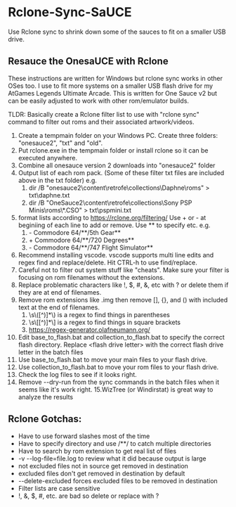 # Rclone-Sync-SaUCE
Use Rclone sync to shrink down some of the sauces to fit on a smaller USB drive.

## Resauce the OnesaUCE with Rclone
These instructions are written for Windows but rclone sync works in other OSes too. I use to fit more systems on a smaller USB flash drive for my AtGames Legends Ultimate Arcade. This is written for One Sauce v2 but can be easily adjusted to work with other rom/emulator builds.

TLDR: Basically create a Rclone filter list to use with "rclone sync" command to filter out roms and their associated artwork/videos.

1. Create a tempmain folder on your Windows PC. Create three folders: "onesauce2", "txt" and "old".
2. Put rclone.exe in the tempmain folder or install rclone so it can be executed anywhere.
3. Combine all onesauce version 2 downloads into "onesauce2" folder
4. Output list of each rom pack. (Some of these filter txt files are included above in the txt folder) e.g.
	1. dir /B "onesauce2\content\retrofe\collections\Daphne\roms" > txt\daphne.txt
	2. dir /B "OneSauce2\content\retrofe\collections\Sony PSP Minis\roms\\*.CSO" > txt\pspmini.txt
5. format lists according to https://rclone.org/filtering/ Use + or - at beginiing of each line to add or remove. Use **  to specify etc. e.g.
	1. \- Commodore 64/\*\*/5th Gear**
	2. \+ Commodore 64/\*\*/720 Degrees**
	3. \- Commodore 64/\*\*/747 Flight Simulator**
6. Recommend installing vscode. vscode supports multi line edits and regex find and replace/delete. Hit CTRL-h to use find/replace.
7. Careful not to filter out system stuff like "cheats". Make sure your filter is focusing on rom filenames without the extensions.
8. Replace problematic characters like !, $, #, &, etc with ? or delete them if they are at end of filenames.
9. Remove rom extensions like .img then remove [], {}, and () with included text at the end of filenames. 
	1. \s\\([^)]*\\) is a regex to find things in parentheses 
	2. \s\\[[^)]*\\] is a regex to find things in square brackets
	3.  https://regex-generator.olafneumann.org/
10. Edit base_to_flash.bat and collection_to_flash.bat to specify the correct flash directory. Replace \<flash drive letter\> with the correct flash drive letter in the batch files
11. Use base_to_flash.bat to move your main files to your flash drive.
12. Use collection_to_flash.bat to move your rom files to your flash drive.
13. Check the log files to see if it looks right.
14. Remove --dry-run from the sync commands in the batch files when it seems like it's work right.
15.WizTree (or Windirstat) is great way to analyze the results

## Rclone Gotchas:
- Have to use forward slashes most of the time
- Have to specify directory and use /**/ to catch multiple directories
- Have to search by rom extension to get real list of files
- -v --log-file=file.log to review what it did because output is large
- not excluded files not in source get removed in destination
- excluded files don't get removed in destination by default
- --delete-excluded forces excluded files to be removed in destination
- Filter lists are case sensitive
- !, &, $, #, etc. are bad so delete or replace with ?
